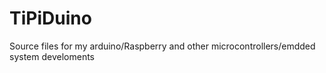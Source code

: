 # TiPiDuino
Source files for my arduino/Raspberry and other microcontrollers/emdded system develoments
